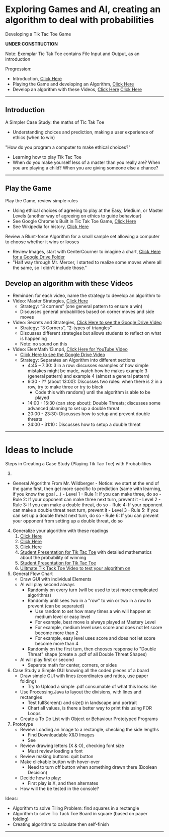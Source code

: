 # Exploring Games and AI, creating an algorithm to deal with probabilities
Developing a Tik Tac Toe Game

**UNDER CONSTRUCTION**

Note: Exemplar Tic Tak Toe contains File Input and Output, as an introduction

Progression:
- Introduction, <a href="https://github.com/MercersKitchen/CS20/tree/master/Computer%20Apps/Tik%20Tac%20Toe#introduction">Click Here</a>
- Playing the Game and developing an Algorithm, <a href="https://github.com/MercersKitchen/CS20/tree/master/Computer%20Apps/Tik%20Tac%20Toe#play-the-game">Click Here</a>
- Develop an algorithm with these Videos, <a href="https://github.com/MercersKitchen/CS20/tree/master/Computer%20Apps/Tik%20Tac%20Toe#develop-an-algorithm-with-these-videos">Click Here</a>
<a href="">Click Here</a>

---

## Introduction

A Simpler Case Study: the maths of Tic Tak Toe
- Understanding choices and prediction, making a user experience of ethics (when to win)

"How do you program a computer to make ethical choices?"
- Learning how to play Tik Tac Toe
- When do you make yourself less of a master than you really are? When you are playing a child? When you are giving someone else a chance?

---

## Play the Game

Play the Game, review simple rules
- Using ethical choices of agreeing to play at the Easy, Medium, or Master Levels (another way of agreeing on ethics to guide behaviour)
- See Google Chrome's Built in Tic Tak Toe Game, <a href="https://www.google.com/search?q=tic+tac+toe">Click Here</a>
- See Wikipedia for history, <a href="https://en.wikipedia.org/wiki/Tic-tac-toe">Click Here</a>

Review a Blunt-force Algorithm for a small sample set allowing a computer to choose whether it wins or looses
- Review Images, start with CenterCourner to imagine a chart, <a href="https://drive.google.com/drive/folders/1O1aSlk_9VjMnE-fRP08UMWqMBG0YpssY">Click Here for a Google Drive Folder</a>
- "Half way through Mr. Mercer, I started to realize some moves where all the same, so I didn't include those."

## Develop an algorithm with these Videos
- Reminder: for each video, name the strategy to develop an algorithm to
- Video: Master Strategies, <a href="https://www.youtube.com/watch?v=5n2aQ3UQu9Y">Click Here</a>
  - Strategy: “3 corners” (one general pattern to ensure a win)
  - Discusses general probabilities based on corner moves and side moves
- Video: Secrets and Strategies, <a href="https://drive.google.com/drive/folders/1o_ch0JKFywTH2Z8Spqf49T5vMOO7Q-Y5">Click Here to see the Google Drive Video</a>
  - Strategy: “3 Corners”, “2-types of triangles”
  - Discusses different strategies but allows students to reflect on what is happening
  - Note: no sound on this
- Video: ElemMath 13.mp4, <a href="https://www.youtube.com/watch?v=_pJI5FJVbfQ">Click Here for YouTube Video</a>
  - <a href="https://drive.google.com/drive/folders/1o_ch0JKFywTH2Z8Spqf49T5vMOO7Q-Y5">Click Here to see the Google Drive Video</a>
  - Strategy: Separates an Algorithm into different sections
    - 4:45 – 7:30: 3 in a row: discusses examples of how simple mistakes might be made, watch how he makes example 3 (general pattern) and example 4 (almost a general pattern)
    - 9:30 - ?? (about 13:00): Discusses two rules: when there is 2 in a row, try to make three or try to block
      - Code this with random() until the algorithm is able to be played
    - 14:00 - 15:30 (can stop about): Double Threats; discusses some advanced planning to set up a double threat
    - 20:00 - 23:30: Discusses how to setup and prevent double threats
    - 24:00 - 31:10 : Discusses how to setup a double threat

---

# Ideas to Include

Steps in Creating a Case Study (Playing Tik Tac Toe) with Probabilities

3.

- General Algorithm From Mr. Wildberger
       - Notice: we start at the end of the game first, then get more specific to prediction (same with learning, if you know the goal ...)
       - Level 1
         - Rule 1: If you can make three, do so
         - Rule 2: If your opponent can make three next turn, prevent it
       - Level 2
         - Rule 3: If you can make a double threat, do so
         - Rule 4: If your opponent can make a double threat next turn, prevent it
       - Level 3
         - Rule 5: If you can set up a double threat next turn, do so
         - Rule 6: If you can prevent your opponent from setting up a double threat, do so
4. Generalize your algorithm with these readings
   1. <a href="https://www.quora.com/What-is-the-probability-of-the-first-player-winning-in-Tic-Tac-Toe-as-well-as-the-second-one-winning">Click Here</a>
   2. <a href="http://mathforum.org/kb/thread.jspa?forumID=13&threadID=1164858&messageID=3821102">Click Here</a>
   3. <a href="https://math.stackexchange.com/questions/452031/chance-of-winning-in-tic-tac-toe">Click Here</a>
   4. <a href="https://www.youtube.com/watch?v=YUpUkQmpp0s">Student Presentation for Tik Tac Toe</a> with detailed mathematics about the probability of winning
   5. <a href="https://www.youtube.com/watch?v=YUpUkQmpp0s">Student Presentation for Tik Tac Toe</a>
   6. <a href="https://www.youtube.com/watch?v=weC1pAeh2Do">Ulitmate Tik Tack Toe Video to test your algorithm on</a>
5. General Flow Chart
   - Draw GUI with individual Elements
   - AI will play second always
     - Randomly on every turn (will be used to test more complicated algorithms)
     - Randomly until sees two in a "row" to win or two in a row to prevent (can be separated)
       - Use random to set how many times a win will happen at medium level or easy level
       - For example, best move is always played at Mastery Level
       - For example, medium level uses score and does not let score become more than 2
       - For example, easy level uses score and does not let score become more than 4
     - Randomly on the first turn, then chooses response to "Double Threat" shape (create a .pdf of all Double Threat Shapes)
   - AI will play first or second
     - Separate math for center, corners, or sides
6. Case Study a Simple GUI knowing all the coded pieces of a board
   - Draw simple GUI with lines (coordinates and ratios, use paper folding)
     - Try to Upload a simple .pdf consumable of what this looks like
   - Use Processing.Java to layout the divisions, with lines and rectangles
     - Test fullScreen() and size() in landscape and portrait
     - Chart all values, is there a better way to print this using FOR Loops
   - Create a To Do List with Object or Behaviour Prototyped Programs
7. Prototype
   - Review Loading an Image to a rectangle, checking the side lengths
     - Find Downloadable X&O Images
     - See
   - Review drawing letters (X & O), checking font size
     - Must review loading a font
   - Review making buttons: quit button
   - Make clickable button with hover-over
     - Need to turn off button when something drawn there (Boolean Decision)
   - Decide how to play:
     - First play is X, and then alternates
   - How will the be tested in the console?

Ideas:
- Algorithm to solve Tiling Problem: find squares in a rectangle
- Algorithm to solve Tic Tack Toe Board in square (based on paper folding)
- Creating algorithm to calculate then self-finish


---
